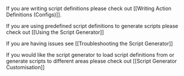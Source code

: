 If you are writing script definitions please check out [[Writing Action Definitions (Configs)]].

If you are using predefined script definitions to generate scripts please check out [[Using the Script Generator]]

If you are having issues see [[Troubleshooting the Script Generator]]

If you would like the script generator to load script definitions from or generate scripts to different areas please check out [[Script Generator Customisation]]
